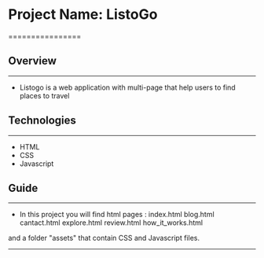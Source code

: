 # Project Name: ListoGo
================

## Overview
------------

* Listogo is a web application with multi-page that help users to find places to travel

## Technologies
------------

* HTML
* CSS
* Javascript

## Guide
-------------

* In this project you will find html pages :
    index.html
    blog.html
    cantact.html
    explore.html
    review.html
    how_it_works.html

and a folder "assets" that contain CSS and Javascript files.


-----------------------